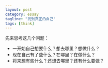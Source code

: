 ```yaml
---
layout: post
category: essay
tagline: "找到真正的自己"
tags: [think]
---
```


先来思考这几个问题：

- 一开始自己想要什么？想去哪里？想做什么？
- 现在自己有了些什么？在哪里？在做什么？
- 将来想有些什么？还想去哪里？还有什么要做？